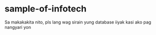 # sample-of-infotech
Sa makakakita nito, pls lang wag sirain yung database iiyak kasi ako pag nangyari yon
